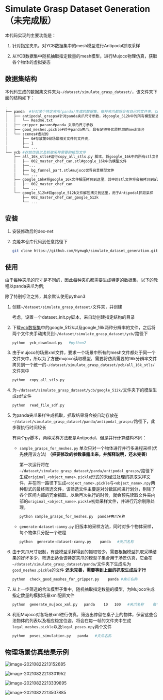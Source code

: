 # Simulate  Grasp Dataset Generation （未完成版）

本代码实现的主要功能是：

1. 针对指定夹爪，对YCB数据集中的mesh模型进行Antipodal抓取采样

2. 从YCB数据集中随机抽取指定数量的mesh模型，进行Mujoco物理仿真，获取各个物体的虚拟姿态

   



## 数据集结构

本代码生成的数据集文件夹为`~/dataset/simulate_grasp_dataset/`，该文件夹下面的结构如下：

```bash
.
├── panda  #针对某个特定夹爪(panda)生成的数据集，每种夹爪都将会有自己的文件夹，以下以panda夹爪为例
│   ├── antipodal_grasps#针对panda夹爪尺寸参数，对google_512k中的所有模型都进行Antipodal采样
│   │   └── Readme.txt
│   ├── gripper_params#panda 夹爪的尺寸参数
│   ├── good_meshes.pickle#对于panda夹爪，具有足够多优质抓取的mesh集合
│   └── scenes#虚拟的
│       ├── 0#存放第0帧场景相关文件的文件夹，
│       ├── 1
│       └── ...
└── ycb #存放仿真以及抓取采样需要的模型文件
    ├── all_16k_stls#运行copy_all_stls.py 脚本，将google_16k中的所有stl文件拷贝到该文件夹，将会作为模型库供mujoco仿真
    │   ├── 002_master_chef_can.stl#google_16k中的模型文件
    │   ├──...
    │   ├── bg_funnel_part.stl#mujoco世界背景模型文件
    │   └── ...
    ├── google_16k#将google_16k文件解压拷贝到这里，其中的stl文件将会被拷贝到all_16k_stls
    │   ├── 002_master_chef_can
    │   └── ...
    └── google_512k#将google_512k文件解压拷贝到这里，用于Antipodal抓取采样
        ├── 002_master_chef_can_google_512k
        └── ...


```



## 安装

1. 安装修改后的dex-net

2. 克隆本仓库代码到任意路径下

   ```bash
   git clone https://github.com/Hymwgk/simulate_dataset_generation.git
   ```

   

## 使用 

由于每种夹爪的尺寸是不同的，因此每种夹爪都需要生成特定的数据集，以下的教程以panda夹爪为例;

除了特别标注之外，其余默认使用python3

1. 创建`~/dataset/simulate_grasp_dataset/`文件夹，并创建

   考虑，设置一个dataset_init.py脚本，来自动创建指定结构的目录

2. 下载[ycb数据集](http://ycb-benchmarks.s3-website-us-east-1.amazonaws.com/)中的google_512k以及google_16k两种分辨率的文件，之后将两个文件夹手动拷贝到`~/dataset/simulate_grasp_dataset/ycb/`路径下

   ```bash
   python  ycb_download.py   #python2
   ```

3. 由于mujoco的场景xml文件，要求一个场景中所有的mesh文件都处于同一个文件夹中，所以为了方便mujoco读取模型，需要将仿真需要的16k分辨率文件拷贝到一个统一的`~/dataset/simulate_grasp_dataset/ycb/all_16k_stls/`文件夹中

   ```bash
   python  copy_all_stls.py 
   ```

4. 为`~/dataset/simulate_grasp_dataset/ycb/google_512k/`文件夹下的模型生成sdf文件

   ```bash
   python  read_file_sdf.py
   ```

5. 为panda夹爪采样生成抓取，抓取结果将会被自动存放在`~/dataset/simulate_grasp_dataset/panda/antipodal_grasps/`路径下，此步骤执行时间较长

   有两个py脚本，两种采样方法都是Antipodal，但是并行计算结构不同：

   - `sample_grasps_for_meshes.py`  单次只对一个物体进行并行多进程采样(优先使用该方法)  **（把要修改的参数暴露出来，并解释说明，还未完善）**

     第一次运行将在`~/dataset/simulate_grasp_dataset/panda/antipodal_grasps/`路径下生成`original_<object_name>.pickle`形式的未经过处理的抓取采样文件，并在同一路径下生成`<object_name>.pickle`与`<object_name>.npy`两种形式的最终筛选文件，该筛选文件主要是对分数区间进行划分，剔除了各个区间内部的冗余抓取。以后再次执行的时候，就会预先读取文件夹内部的`original_<object_name>.pickle`初始采样文件，并进行冗余剔除处理。

     ```bash
     python sample_grasps_for_meshes.py  panda#夹爪名称
     ```

   - `generate-dataset-canny.py`  旧版本的采样方法，同时对多个物体采样，每个物体只分配一个进程

     ```bash
     python  generate-dataset-canny.py    panda   #夹爪名称
     ```

     

6. 由于夹爪尺寸限制，有些模型采样得到的抓取较少，需要根据模型抓取采样结果的好坏多少，筛选出适合该特定夹爪的模型子集合用于场景仿真，它会在`~/dataset/simulate_grasp_dataset/panda/`文件夹下生成名为`good_meshes.pickle`的文件    **还未完善，需要等到上面的抓取生成后才行**

   ```bash
   python  check_good_meshes_for_gripper.py    panda #夹爪名称
   ```

7. 从上一步筛选的合法模型子集中，随机抽取指定数量的模型，为Mujoco生成指定数量的模拟场景xml配置文件

   ```bash
   python  generate_mujoco_xml.py   panda    10   100   #夹爪名称    每个场景中包含10个物体    生成100个场景
   ```

8. 利用Mujoco对各场景xml进行仿真，筛选出停留在桌子上的物体，保留这些合法物体的列表以及相应稳定位姿，将会在每一帧的文件夹中生成`legal_meshes.pickle`以及`legal_poses.npy`两个文件   

   ```bash
   python  poses_simulation.py   panda   #夹爪名称
   ```

   



## 物理场景仿真结果示例

![image-20210822213152685](README.assets/image-20210822213152685.png)



![image-20210822213301952](README.assets/image-20210822213301952.png)

![image-20210822213339895](README.assets/image-20210822213339895.png)

![image-20210822213507885](README.assets/image-20210822213507885.png)